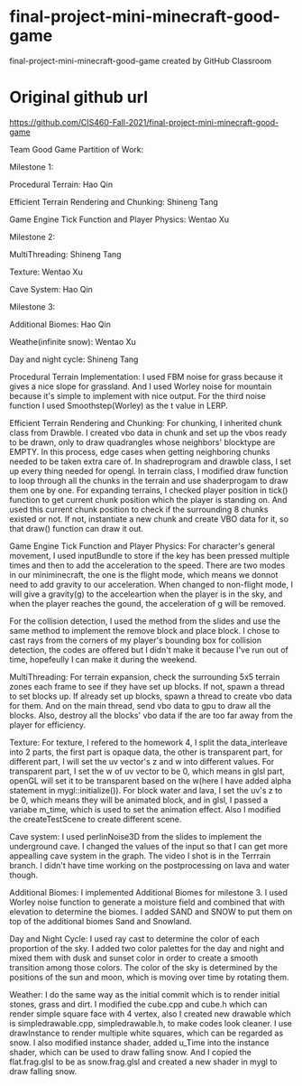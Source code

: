 # final-project-mini-minecraft-good-game
final-project-mini-minecraft-good-game created by GitHub Classroom

# Original github url
https://github.com/CIS460-Fall-2021/final-project-mini-minecraft-good-game

Team Good Game
Partition of Work:

Milestone 1:

Procedural Terrain: Hao Qin

Efficient Terrain Rendering and Chunking: Shineng Tang

Game Engine Tick Function and Player Physics: Wentao Xu

Milestone 2:

MultiThreading: Shineng Tang

Texture: Wentao Xu

Cave System: Hao Qin

Milestone 3:

Additional Biomes: Hao Qin

Weathe(infinite snow): Wentao Xu

Day and night cycle: Shineng Tang

Procedural Terrain Implementation:
I used FBM noise for grass because it gives a nice slope for grassland. And I used Worley noise for mountain because it's simple to implement with nice output. For the third noise function I used Smoothstep(Worley) as the t value in LERP.

Efficient Terrain Rendering and Chunking:
For chunking, I inherited chunk class from Drawble. I created vbo data in chunk and set up the vbos ready to be drawn, only to draw quadrangles whose neighbors' blocktype are EMPTY. In this process, edge cases when getting neighboring chunks needed to be taken extra care of. In shadreprogram and drawble class, I set up every thing needed for opengl. In terrain class, I modified draw function to loop through all the chunks in the terrain and use shaderprogam to draw them one by one. For expanding terrains, I checked player position in tick() function to get current chunk position which the player is standing on. And used this current chunk position to check if the surrounding 8 chunks existed or not. If not, instantiate a new chunk and create VBO data for it, so that draw() function can draw it out.

Game Engine Tick Function and Player Physics:
For character's general movement, I used inputBundle to store if the key has been pressed multiple times and then to add the acceleration to the speed. There are two modes in our miniminecraft, the one is the flight mode, which means we donnot need to add gravity to our acceleration. When changed to non-flight mode, I will give a gravity(g) to the acceleartion when the player is in the sky, and when the player reaches the gound, the acceleration of g will be removed.

For the collision detection, I used the method from the slides and use the same method to implement the remove block and place block. I chose to cast rays from the corners of my player's bounding box for collision detection, the codes are offered but I didn't make it because I've run out of time, hopefeully I can make it during the weekend.

MultiThreading:
For terrain expansion, check the surrounding 5x5 terrain zones each frame to see if they have set up blocks. If not, spawn a thread to set blocks up. If already set up blocks, spawn a thread to create vbo data for them. And on the main thread, send vbo data to gpu to draw all the blocks. Also, destroy all the blocks' vbo data if the are too far away from the player for efficiency.

Texture:
For texture, I refered to the homework 4, I split the data_interleave into 2 parts, the first part is opaque data, the other is transparent part, for different part, I will set the uv vector's z and w into different values. For transparent part, I set the w of uv vector to be 0, which means in glsl part, openGL will set it to be transparent based on the w(here I have added alpha statement in mygl::initialize()). For block water and lava, I set the uv's z to be 0, which means they will be animated block, and in glsl, I passed a variabe m_time, which is used to set the animation effect. Also I modified the createTestScene to create different scene.

Cave system:
I used perlinNoise3D from the slides to implement the underground cave. I changed the values of the input so that I can get more appealling cave system in the graph. The video I shot is in the Terrrain branch. I didn't have time working on the postprocessing on lava and water though.

Additional Biomes:
I implemented Additional Biomes for milestone 3. I used Worley noise function to generate a moisture field and combined that with elevation to determine the biomes. I added SAND and SNOW to put them on top of the additional biomes Sand and Snowland.

Day and Night Cycle:
I used ray cast to determine the color of each proportion of the sky. I added two color palettes for the day and night and mixed them with dusk and sunset color in order to create a smooth transition among those colors. The color of the sky is determined by the positions of the sun and moon, which is moving over time by rotating them.

Weather:
I do the same way as the initial commit which is to render initial stones, grass and dirt. I modified the cube.cpp and cube.h which can render simple square face with 4 vertex, also I created new drawable which is simpledrawable.cpp, simpledrawable.h, to make codes look cleaner. I use drawInstance to render multiple white squares, which can be regarded as snow. I also modified instance shader, added u_Time into the instance shader, which can be used to draw falling snow. And I copied the flat.frag.glsl to be as snow.frag.glsl and created a new shader in mygl to draw falling snow.

